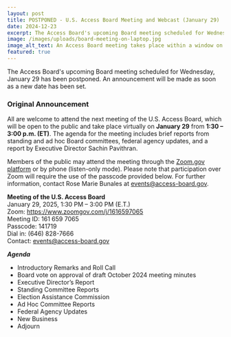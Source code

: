 ```yaml
---
layout: post
title: POSTPONED - U.S. Access Board Meeting and Webcast (January 29)
date: 2024-12-23
excerpt: The Access Board's upcoming Board meeting scheduled for Wednesday, January 29 has been postponed. An announcement will be made as soon as a new date has been set . . .
image: /images/uploads/board-meeting-on-laptop.jpg
image_alt_text: An Access Board meeting takes place within a window on the screen of a laptop.
featured: true
---
```

The Access Board's upcoming Board meeting scheduled for Wednesday, January 29 has been postponed. An announcement will be made as soon as a new date has been set.

### Original Announcement

All are welcome to attend the next meeting of the U.S. Access Board, which will be open to the public and take place virtually on **January 29** from **1:30 – 3:00 p.m. (ET)**. The agenda for the meeting includes brief reports from standing and ad hoc Board committees, federal agency updates, and a report by Executive Director Sachin Pavithran.

Members of the public may attend the meeting through the [Zoom.gov platform](https://www.zoomgov.com/j/1616597065) or by phone (listen-only mode). Please note that participation over Zoom will require the use of the passcode provided below. For further information, contact Rose Marie Bunales at [events@access-board.gov](mailto:events@access-board.gov).

**Meeting of the U.S. Access Board**\
January 29, 2025, 1:30 PM – 3:00 PM (E.T.)\
Zoom: <https://www.zoomgov.com/j/1616597065>\
Meeting ID: 161 659 7065\
Passcode: 141719\
Dial in: (646) 828-7666\
Contact: [events@access-board.gov](mailto:events@access-board.gov)

_**Agenda**_
* Introductory Remarks and Roll Call
* Board vote on approval of draft October 2024 meeting minutes
* Executive Director’s Report
* Standing Committee Reports
* Election Assistance Commission
* Ad Hoc Committee Reports
* Federal Agency Updates
* New Business
* Adjourn
